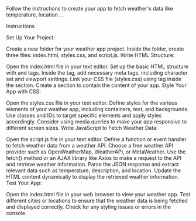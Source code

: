 Follow the instructions to create your app to fetch weather's data  like temperature, location ...

 


Instructions

Set Up Your Project:

Create a new folder for your weather app project.
Inside the folder, create three files: index.html, styles.css, and script.js.
Write HTML Structure:

Open the index.html file in your text editor.
Set up the basic HTML structure with <!DOCTYPE html> and <html> tags.
Inside the <head> tag, add necessary meta tags, including character set and viewport settings.
Link your CSS file (styles.css) using <link> tag inside the <head> section.
Create a <body> section to contain the content of your app.
Style Your App with CSS:

Open the styles.css file in your text editor.
Define styles for the various elements of your weather app, including containers, text, and backgrounds.
Use classes and IDs to target specific elements and apply styles accordingly.
Consider using media queries to make your app responsive to different screen sizes.
Write JavaScript to Fetch Weather Data:

Open the script.js file in your text editor.
Define a function or event handler to fetch weather data from a weather API.
Choose a free weather API provider such as OpenWeatherMap, WeatherAPI, or MetaWeather.
Use the fetch() method or an AJAX library like Axios to make a request to the API and retrieve weather information.
Parse the JSON response and extract relevant data such as temperature, description, and location.
Update the HTML content dynamically to display the retrieved weather information.
Test Your App:

Open the index.html file in your web browser to view your weather app.
Test different cities or locations to ensure that the weather data is being fetched and displayed correctly.
Check for any styling issues or errors in the console.